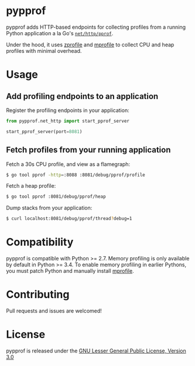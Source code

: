 # pypprof
pypprof adds HTTP-based endpoints for collecting profiles from a running Python application a la Go's [`net/http/pprof`](https://golang.org/pkg/net/http/pprof/).

Under the hood, it uses [zprofile](https://github.com/timpalpant/zprofile) and [mprofile](https://github.com/timpalpant/mprofile) to collect CPU and heap profiles with minimal overhead.

# Usage

## Add profiling endpoints to an application

Register the profiling endpoints in your application:
```python
from pypprof.net_http import start_pprof_server

start_pprof_server(port=8081)
```

## Fetch profiles from your running application

Fetch a 30s CPU profile, and view as a flamegraph:
```bash
$ go tool pprof -http=:8088 :8081/debug/pprof/profile
```

Fetch a heap profile:
```bash
$ go tool pprof :8081/debug/pprof/heap
```

Dump stacks from your application:
```bash
$ curl localhost:8081/debug/pprof/thread?debug=1
```

# Compatibility

pypprof is compatible with Python >= 2.7. Memory profiling is only available by default in Python >= 3.4. To enable memory profiling in earlier Pythons, you must patch Python and manually install [mprofile](https://github.com/timpalpant/mprofile).

# Contributing

Pull requests and issues are welcomed!

# License

pypprof is released under the [GNU Lesser General Public License, Version 3.0](https://www.gnu.org/licenses/lgpl-3.0.en.html)
